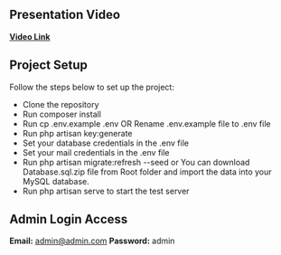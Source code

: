 ## Presentation Video

**[Video Link](https://drive.google.com/file/d/1liSBpM7K7YDKSzJpJMbN79qspTiO-Ljl/view)**


## Project Setup

Follow the steps below to set up the project:

- Clone the repository
- Run composer install
- Run cp .env.example .env OR Rename .env.example file to .env file
- Run php artisan key:generate
- Set your database credentials in the .env file
- Set your mail credentials in the .env file
- Run php artisan migrate:refresh --seed or You can download Database.sql.zip file from Root folder and import the data into your MySQL database.
- Run php artisan serve to start the test server

## Admin Login Access
**Email:** admin@admin.com
**Password:** admin